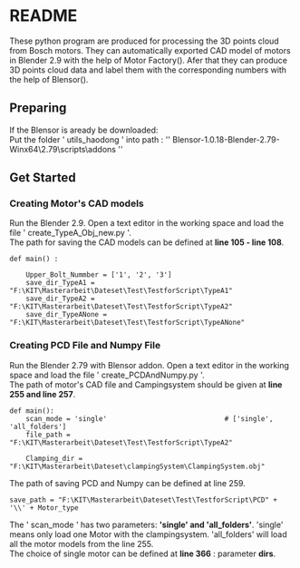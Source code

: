 # README  
These python program are produced for processing the 3D points cloud from Bosch motors. They can automatically exported CAD model of motors in Blender 2.9 with the help of Motor Factory().
Afer that they can produce 3D points cloud data and label them with the corresponding numbers with the help of Blensor().  

## Preparing  
If the Blensor is aready be downloaded:  
Put the folder ' utils_haodong ' into path : '' Blensor-1.0.18-Blender-2.79-Winx64\2.79\scripts\addons ''  

## Get Started  
### Creating Motor's CAD models  
Run the Blender 2.9. Open a text editor in the working space and load the file ' create_TypeA_Obj_new.py '.  
The path for saving the CAD models can be defined at **line 105 - line 108**.  
```
def main() :

    Upper_Bolt_Nummber = ['1', '2', '3']
    save_dir_TypeA1 = "F:\KIT\Masterarbeit\Dateset\Test\TestforScript\TypeA1"
    save_dir_TypeA2 = "F:\KIT\Masterarbeit\Dateset\Test\TestforScript\TypeA2"
    save_dir_TypeANone = "F:\KIT\Masterarbeit\Dateset\Test\TestforScript\TypeANone"
```

### Creating PCD File and Numpy File  
Run the Blender 2.79 with Blensor addon. Open a text editor in the working space and load the file ' create_PCDAndNumpy.py '.  
The path of motor's CAD file and Campingsystem should be given at **line 255 and line 257**.  
```
def main():
    scan_mode = 'single'                             # ['single', 'all_folders']
    file_path = "F:\KIT\Masterarbeit\Dateset\Test\TestforScript\TypeA2"
 
    Clamping_dir = "F:\KIT\Masterarbeit\Dateset\clampingSystem\ClampingSystem.obj"
```
The path of saving PCD and Numpy can be defined at line 259.  
```
save_path = "F:\KIT\Masterarbeit\Dateset\Test\TestforScript\PCD" + '\\' + Motor_type
```
The ' scan_mode ' has two parameters: **'single' and 'all_folders'**. 'single' means only load one Motor with the clampingsystem. 'all_folders' will load all the motor models from the line 255.  
The choice of single motor can be defined at **line 366** : parameter **dirs**.

